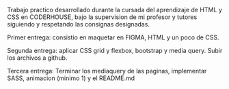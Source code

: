 Trabajo practico desarrollado durante la cursada del aprendizaje de HTML y CSS en CODERHOUSE, bajo la supervision de mi profesor y tutores siguiendo y respetando las consignas designadas.

Primer entrega: consistio en maquetar en FIGMA, HTML y un poco de CSS.

Segunda entrega: aplicar CSS grid y flexbox, bootstrap y media query. Subir los archivos a github.

Tercera entrega: Terminar los mediaquery de las paginas, implementar SASS, animacion (minimo 1) y el README.md
